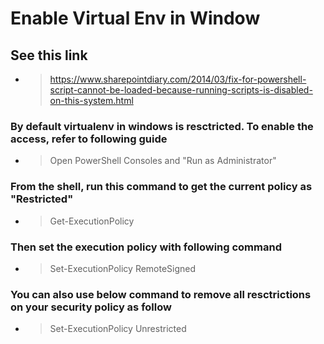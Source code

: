# Enable Virtual Env in Window

## See this link
- > https://www.sharepointdiary.com/2014/03/fix-for-powershell-script-cannot-be-loaded-because-running-scripts-is-disabled-on-this-system.html

### By default virtualenv in windows is resctricted. To enable the access, refer to following guide
- > Open PowerShell Consoles and "Run as Administrator"

### From the shell, run this command to get the current policy as "Restricted"
- > Get-ExecutionPolicy

### Then set the execution policy with following command
- > Set-ExecutionPolicy RemoteSigned

### You can also use below command to remove all resctrictions on your security policy as follow
- > Set-ExecutionPolicy Unrestricted
